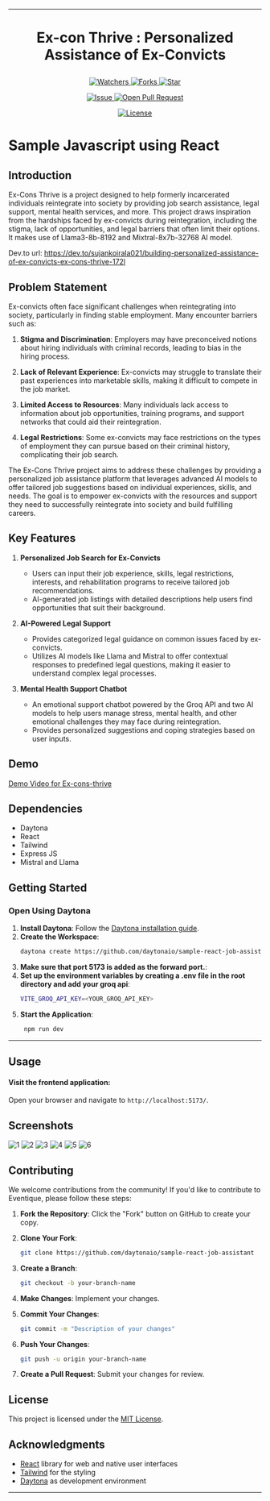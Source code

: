 

---

# <p align="center">Ex-con Thrive</span> : Personalized Assistance of Ex-Convicts</p>
<p align="center">
    <p align="center">
        <a href="https://github.com/Sujan-Koirala021/ex-con-thrive" target="blank">
            <img src="https://img.shields.io/github/watchers/Sujan-Koirala021/eventique?style=for-the-badge&logo=appveyor" alt="Watchers"/>
        </a>
        <a href="https://github.com/Sujan-Koirala021/ex-con-thrive" target="blank">
            <img src="https://img.shields.io/github/forks/Sujan-Koirala021/eventique?style=for-the-badge&logo=appveyor" alt="Forks"/>
        </a>
        <a href="https://github.com/Sujan-Koirala021/ex-con-thrive/stargazers" target="blank">
            <img src="https://img.shields.io/github/stars/Sujan-Koirala021/ex-con-thrive?style=for-the-badge&logo=appveyor" alt="Star"/>
        </a>
    </p>
    <p align="center">
        <a href="https://github.com/Sujan-Koirala021/ex-con-thrive/issues" target="blank">
            <img src="https://img.shields.io/github/issues/Sujan-Koirala021/ex-con-thrive?style=for-the-badge&logo=appveyor" alt="Issue"/>
        </a>
        <a href="https://github.com/Sujan-Koirala021/ex-con-thrive/pulls" target="blank">
            <img src="https://img.shields.io/github/issues-pr/Sujan-Koirala021/ex-con-thrive?style=for-the-badge&logo=appveyor" alt="Open Pull Request"/>
        </a>
    </p>
    <p align="center">
        <a href="https://github.com/Sujan-Koirala021/ex-con-thrive/blob/master/LICENSE" target="blank">
            <img src="https://img.shields.io/github/license/Sujan-Koirala021/eventique?style=for-the-badge&logo=appveyor" alt="License" />
        </a>
    </p>
</p>


# Sample Javascript using React

## Introduction
Ex-Cons Thrive is a project designed to help formerly incarcerated individuals reintegrate into society by providing job search assistance, legal support, mental health services, and more. This project draws inspiration from the hardships faced by ex-convicts during reintegration, including the stigma, lack of opportunities, and legal barriers that often limit their options. It makes use of Llama3-8b-8192 and Mixtral-8x7b-32768 AI model.

Dev.to url: https://dev.to/sujankoirala021/building-personalized-assistance-of-ex-convicts-ex-cons-thrive-172l

## Problem Statement

Ex-convicts often face significant challenges when reintegrating into society, particularly in finding stable employment. Many encounter barriers such as:

1. **Stigma and Discrimination**: Employers may have preconceived notions about hiring individuals with criminal records, leading to bias in the hiring process.

2. **Lack of Relevant Experience**: Ex-convicts may struggle to translate their past experiences into marketable skills, making it difficult to compete in the job market.

3. **Limited Access to Resources**: Many individuals lack access to information about job opportunities, training programs, and support networks that could aid their reintegration.

4. **Legal Restrictions**: Some ex-convicts may face restrictions on the types of employment they can pursue based on their criminal history, complicating their job search.

The Ex-Cons Thrive project aims to address these challenges by providing a personalized job assistance platform that leverages advanced AI models to offer tailored job suggestions based on individual experiences, skills, and needs. The goal is to empower ex-convicts with the resources and support they need to successfully reintegrate into society and build fulfilling careers.


## Key Features

1. **Personalized Job Search for Ex-Convicts**
   - Users can input their job experience, skills, legal restrictions, interests, and rehabilitation programs to receive tailored job recommendations.
   - AI-generated job listings with detailed descriptions help users find opportunities that suit their background.

2. **AI-Powered Legal Support**
   - Provides categorized legal guidance on common issues faced by ex-convicts.
   - Utilizes AI models like Llama and Mistral to offer contextual responses to predefined legal questions, making it easier to understand complex legal processes.

3. **Mental Health Support Chatbot**
   - An emotional support chatbot powered by the Groq API and two AI models to help users manage stress, mental health, and other emotional challenges they may face during reintegration.
   - Provides personalized suggestions and coping strategies based on user inputs.



## Demo
[Demo Video for Ex-cons-thrive](https://youtu.be/9dEDiFq6dMg)



## Dependencies
- Daytona
- React
- Tailwind
- Express JS
- Mistral and Llama
  

## Getting Started

### Open Using Daytona  

1. **Install Daytona**: Follow the [Daytona installation guide](https://www.daytona.io/docs/installation/installation/).  
2. **Create the Workspace**:  
   ```bash  
   daytona create https://github.com/daytonaio/sample-react-job-assistant
   ```
2. **Make sure that port 5173 is added as the forward port.**:  
3. **Set up the environment variables by creating a **.env** file in the root directory and add your groq api**:
      ```bash  
      VITE_GROQ_API_KEY=<YOUR_GROQ_API_KEY>
   ```  
4. **Start the Application**:  
   ```bash  
    npm run dev
   ```  

---

## Usage

#### Visit the frontend application:
Open your browser and navigate to `http://localhost:5173/`.




## Screenshots
![1](https://github.com/user-attachments/assets/122a51a0-9403-474b-a96a-7739f1b4f2c0)
![2](https://github.com/user-attachments/assets/a979bad6-adbb-47a9-a8c2-de7aa6160319)
![3](https://github.com/user-attachments/assets/f035301d-9840-45f8-9c1d-3dd5e4a41a6f)
![4](https://github.com/user-attachments/assets/767cecdc-ac16-4935-a38f-cfc8b18ea6fc)
![5](https://github.com/user-attachments/assets/708731f3-7dd1-42cd-a4a4-23c5de069832)
![6](https://github.com/user-attachments/assets/97601e94-488b-44ba-bd35-49183709f2b0)




## Contributing

We welcome contributions from the community! If you'd like to contribute to Eventique, please follow these steps:

1. **Fork the Repository**: Click the "Fork" button on GitHub to create your copy.

2. **Clone Your Fork**:
   ```bash
   git clone https://github.com/daytonaio/sample-react-job-assistant
   ```

3. **Create a Branch**:
   ```bash
   git checkout -b your-branch-name
   ```

4. **Make Changes**: Implement your changes.

5. **Commit Your Changes**:
   ```bash
   git commit -m "Description of your changes"
   ```

6. **Push Your Changes**:
   ```bash
   git push -u origin your-branch-name
   ```

7. **Create a Pull Request**: Submit your changes for review.

## License

This project is licensed under the [MIT License](LICENSE).

## Acknowledgments

- [React](https://reactjs.org/) library for web and native user interfaces
- [Tailwind](https://tailwindcss.com/) for the styling
- [Daytona](https://github.com/daytonaio/daytona) as development environment


---

